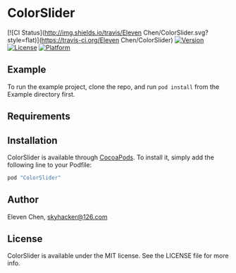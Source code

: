 # ColorSlider

[![CI Status](http://img.shields.io/travis/Eleven Chen/ColorSlider.svg?style=flat)](https://travis-ci.org/Eleven Chen/ColorSlider)
[![Version](https://img.shields.io/cocoapods/v/ColorSlider.svg?style=flat)](http://cocoapods.org/pods/ColorSlider)
[![License](https://img.shields.io/cocoapods/l/ColorSlider.svg?style=flat)](http://cocoapods.org/pods/ColorSlider)
[![Platform](https://img.shields.io/cocoapods/p/ColorSlider.svg?style=flat)](http://cocoapods.org/pods/ColorSlider)

## Example

To run the example project, clone the repo, and run `pod install` from the Example directory first.

## Requirements

## Installation

ColorSlider is available through [CocoaPods](http://cocoapods.org). To install
it, simply add the following line to your Podfile:

```ruby
pod "ColorSlider"
```

## Author

Eleven Chen, skyhacker@126.com

## License

ColorSlider is available under the MIT license. See the LICENSE file for more info.
